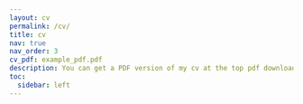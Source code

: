 ```yaml
---
layout: cv
permalink: /cv/
title: cv
nav: true
nav_order: 3
cv_pdf: example_pdf.pdf
description: You can get a PDF version of my cv at the top pdf download button.
toc:
  sidebar: left
---
```

